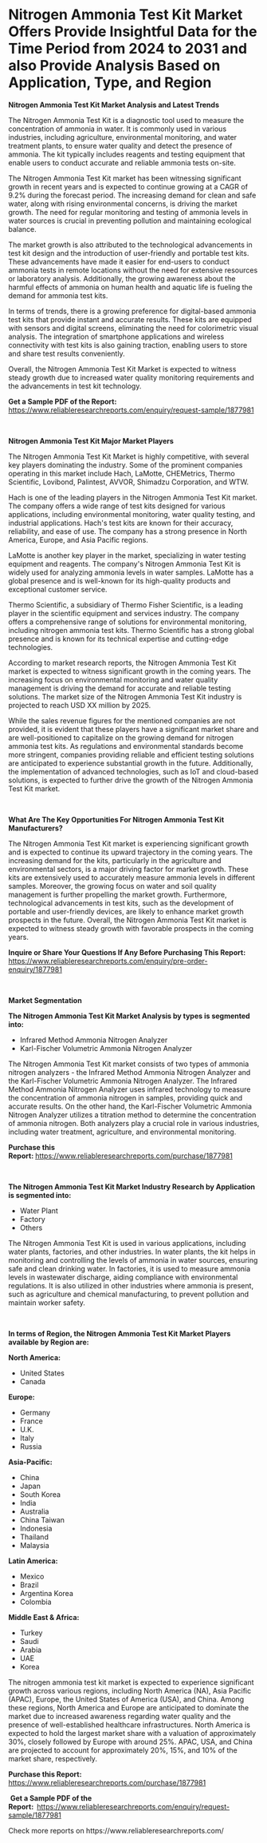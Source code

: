 <p><h1>Nitrogen Ammonia Test Kit Market Offers Provide Insightful Data for the Time Period from 2024 to 2031 and also Provide Analysis Based on Application, Type, and Region</h1></p><p><strong>Nitrogen Ammonia Test Kit Market Analysis and Latest Trends</strong></p>
<p><p>The Nitrogen Ammonia Test Kit is a diagnostic tool used to measure the concentration of ammonia in water. It is commonly used in various industries, including agriculture, environmental monitoring, and water treatment plants, to ensure water quality and detect the presence of ammonia. The kit typically includes reagents and testing equipment that enable users to conduct accurate and reliable ammonia tests on-site.</p><p>The Nitrogen Ammonia Test Kit market has been witnessing significant growth in recent years and is expected to continue growing at a CAGR of 9.2% during the forecast period. The increasing demand for clean and safe water, along with rising environmental concerns, is driving the market growth. The need for regular monitoring and testing of ammonia levels in water sources is crucial in preventing pollution and maintaining ecological balance.</p><p>The market growth is also attributed to the technological advancements in test kit design and the introduction of user-friendly and portable test kits. These advancements have made it easier for end-users to conduct ammonia tests in remote locations without the need for extensive resources or laboratory analysis. Additionally, the growing awareness about the harmful effects of ammonia on human health and aquatic life is fueling the demand for ammonia test kits.</p><p>In terms of trends, there is a growing preference for digital-based ammonia test kits that provide instant and accurate results. These kits are equipped with sensors and digital screens, eliminating the need for colorimetric visual analysis. The integration of smartphone applications and wireless connectivity with test kits is also gaining traction, enabling users to store and share test results conveniently.</p><p>Overall, the Nitrogen Ammonia Test Kit Market is expected to witness steady growth due to increased water quality monitoring requirements and the advancements in test kit technology.</p></p>
<p><strong>Get a Sample PDF of the Report:&nbsp;</strong> <a href="https://www.reliableresearchreports.com/enquiry/request-sample/1877981">https://www.reliableresearchreports.com/enquiry/request-sample/1877981</a></p>
<p>&nbsp;</p>
<p><strong>Nitrogen Ammonia Test Kit Major Market Players</strong></p>
<p><p>The Nitrogen Ammonia Test Kit Market is highly competitive, with several key players dominating the industry. Some of the prominent companies operating in this market include Hach, LaMotte, CHEMetrics, Thermo Scientific, Lovibond, Palintest, AVVOR, Shimadzu Corporation, and WTW.</p><p>Hach is one of the leading players in the Nitrogen Ammonia Test Kit market. The company offers a wide range of test kits designed for various applications, including environmental monitoring, water quality testing, and industrial applications. Hach's test kits are known for their accuracy, reliability, and ease of use. The company has a strong presence in North America, Europe, and Asia Pacific regions. </p><p>LaMotte is another key player in the market, specializing in water testing equipment and reagents. The company's Nitrogen Ammonia Test Kit is widely used for analyzing ammonia levels in water samples. LaMotte has a global presence and is well-known for its high-quality products and exceptional customer service.</p><p>Thermo Scientific, a subsidiary of Thermo Fisher Scientific, is a leading player in the scientific equipment and services industry. The company offers a comprehensive range of solutions for environmental monitoring, including nitrogen ammonia test kits. Thermo Scientific has a strong global presence and is known for its technical expertise and cutting-edge technologies.</p><p>According to market research reports, the Nitrogen Ammonia Test Kit market is expected to witness significant growth in the coming years. The increasing focus on environmental monitoring and water quality management is driving the demand for accurate and reliable testing solutions. The market size of the Nitrogen Ammonia Test Kit industry is projected to reach USD XX million by 2025.</p><p>While the sales revenue figures for the mentioned companies are not provided, it is evident that these players have a significant market share and are well-positioned to capitalize on the growing demand for nitrogen ammonia test kits. As regulations and environmental standards become more stringent, companies providing reliable and efficient testing solutions are anticipated to experience substantial growth in the future. Additionally, the implementation of advanced technologies, such as IoT and cloud-based solutions, is expected to further drive the growth of the Nitrogen Ammonia Test Kit market.</p></p>
<p>&nbsp;</p>
<p><strong>What Are The Key Opportunities For Nitrogen Ammonia Test Kit Manufacturers?</strong></p>
<p><p>The Nitrogen Ammonia Test Kit market is experiencing significant growth and is expected to continue its upward trajectory in the coming years. The increasing demand for the kits, particularly in the agriculture and environmental sectors, is a major driving factor for market growth. These kits are extensively used to accurately measure ammonia levels in different samples. Moreover, the growing focus on water and soil quality management is further propelling the market growth. Furthermore, technological advancements in test kits, such as the development of portable and user-friendly devices, are likely to enhance market growth prospects in the future. Overall, the Nitrogen Ammonia Test Kit market is expected to witness steady growth with favorable prospects in the coming years.</p></p>
<p><strong>Inquire or Share Your Questions If Any Before Purchasing This Report:</strong> <a href="https://www.reliableresearchreports.com/enquiry/pre-order-enquiry/1877981">https://www.reliableresearchreports.com/enquiry/pre-order-enquiry/1877981</a></p>
<p>&nbsp;</p>
<p><strong>Market Segmentation</strong></p>
<p><strong>The Nitrogen Ammonia Test Kit Market Analysis by types is segmented into:</strong></p>
<p><ul><li>Infrared Method Ammonia Nitrogen Analyzer</li><li>Karl-Fischer Volumetric Ammonia Nitrogen Analyzer</li></ul></p>
<p><p>The Nitrogen Ammonia Test Kit market consists of two types of ammonia nitrogen analyzers - the Infrared Method Ammonia Nitrogen Analyzer and the Karl-Fischer Volumetric Ammonia Nitrogen Analyzer. The Infrared Method Ammonia Nitrogen Analyzer uses infrared technology to measure the concentration of ammonia nitrogen in samples, providing quick and accurate results. On the other hand, the Karl-Fischer Volumetric Ammonia Nitrogen Analyzer utilizes a titration method to determine the concentration of ammonia nitrogen. Both analyzers play a crucial role in various industries, including water treatment, agriculture, and environmental monitoring.</p></p>
<p><strong>Purchase this Report:&nbsp;</strong><a href="https://www.reliableresearchreports.com/purchase/1877981">https://www.reliableresearchreports.com/purchase/1877981</a></p>
<p>&nbsp;</p>
<p><strong>The Nitrogen Ammonia Test Kit Market Industry Research by Application is segmented into:</strong></p>
<p><ul><li>Water Plant</li><li>Factory</li><li>Others</li></ul></p>
<p><p>The Nitrogen Ammonia Test Kit is used in various applications, including water plants, factories, and other industries. In water plants, the kit helps in monitoring and controlling the levels of ammonia in water sources, ensuring safe and clean drinking water. In factories, it is used to measure ammonia levels in wastewater discharge, aiding compliance with environmental regulations. It is also utilized in other industries where ammonia is present, such as agriculture and chemical manufacturing, to prevent pollution and maintain worker safety.</p></p>
<p>&nbsp;</p>
<p><strong>In terms of Region, the Nitrogen Ammonia Test Kit Market Players available by Region are:</strong></p>
<p>
    <p> <strong> North America: </strong>
        <ul>
            <li>United States</li>
            <li>Canada</li>
        </ul>
        </p> 
    <p> <strong> Europe: </strong>
        <ul>
            <li>Germany</li>
            <li>France</li>
            <li>U.K.</li>
            <li>Italy</li>
            <li>Russia</li>
        </ul>
        </p> 
    <p> <strong> Asia-Pacific: </strong>
        <ul>
            <li>China</li>
            <li>Japan</li>
            <li>South Korea</li>
            <li>India</li>
            <li>Australia</li>
            <li>China Taiwan</li>
            <li>Indonesia</li>
            <li>Thailand</li>
            <li>Malaysia</li>
        </ul>
        </p> 
    <p> <strong> Latin America: </strong>
        <ul>
            <li>Mexico</li>
            <li>Brazil</li>
            <li>Argentina Korea</li>
            <li>Colombia</li>
        </ul>
        </p> 
    <p> <strong> Middle East & Africa: </strong>
        <ul>
            <li>Turkey</li>
            <li>Saudi</li>
            <li>Arabia</li>
            <li>UAE</li>
            <li>Korea</li>
        </ul>
    </p>
    </p>
<p><p>The nitrogen ammonia test kit market is expected to experience significant growth across various regions, including North America (NA), Asia Pacific (APAC), Europe, the United States of America (USA), and China. Among these regions, North America and Europe are anticipated to dominate the market due to increased awareness regarding water quality and the presence of well-established healthcare infrastructures. North America is expected to hold the largest market share with a valuation of approximately 30%, closely followed by Europe with around 25%. APAC, USA, and China are projected to account for approximately 20%, 15%, and 10% of the market share, respectively.</p></p>
<p><strong>Purchase this Report: </strong><a href="https://www.reliableresearchreports.com/purchase/1877981">https://www.reliableresearchreports.com/purchase/1877981</a></p>
<p>&nbsp;<strong>Get a Sample PDF of the Report:&nbsp;&nbsp;</strong><a href="https://www.reliableresearchreports.com/enquiry/request-sample/1877981">https://www.reliableresearchreports.com/enquiry/request-sample/1877981</a></p>
<p><strong></strong></p>
<p>Check more reports on https://www.reliableresearchreports.com/</p>